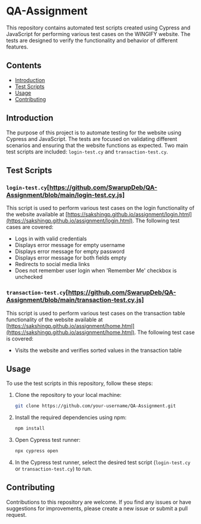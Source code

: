 # QA-Assignment

This repository contains automated test scripts created using Cypress and JavaScript for performing various test cases on the WINGIFY website. The tests are designed to verify the functionality and behavior of different features.

## Contents

- [Introduction](#introduction)
- [Test Scripts](#test-scripts)
- [Usage](#usage)
- [Contributing](#contributing)

## Introduction

The purpose of this project is to automate testing for the website using Cypress and JavaScript. The tests are focused on validating different scenarios and ensuring that the website functions as expected. Two main test scripts are included: `login-test.cy` and `transaction-test.cy`.

## Test Scripts

### `login-test.cy`[https://github.com/SwarupDeb/QA-Assignment/blob/main/login-test.cy.js]

This script is used to perform various test cases on the login functionality of the website available at [https://sakshingp.github.io/assignment/login.html](https://sakshingp.github.io/assignment/login.html). The following test cases are covered:

- Logs in with valid credentials
- Displays error message for empty username
- Displays error message for empty password
- Displays error message for both fields empty
- Redirects to social media links
- Does not remember user login when 'Remember Me' checkbox is unchecked

### `transaction-test.cy`[https://github.com/SwarupDeb/QA-Assignment/blob/main/transaction-test.cy.js]

This script is used to perform various test cases on the transaction table functionality of the website available at [https://sakshingp.github.io/assignment/home.html](https://sakshingp.github.io/assignment/home.html). The following test case is covered:

- Visits the website and verifies sorted values in the transaction table

## Usage

To use the test scripts in this repository, follow these steps:

1. Clone the repository to your local machine:

   ```bash
   git clone https://github.com/your-username/QA-Assignment.git
   ```

2. Install the required dependencies using npm:

   ```bash
   npm install
   ```

3. Open Cypress test runner:

   ```bash
   npx cypress open
   ```

4. In the Cypress test runner, select the desired test script (`login-test.cy` or `transaction-test.cy`) to run.

## Contributing

Contributions to this repository are welcome. If you find any issues or have suggestions for improvements, please create a new issue or submit a pull request.
